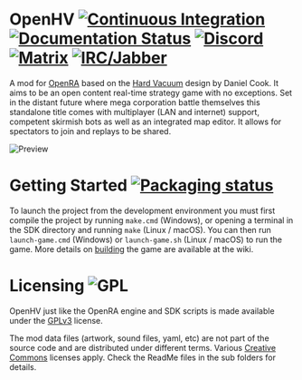 # OpenHV [![Continuous Integration](https://img.shields.io/github/actions/workflow/status/OpenHV/OpenHV/ci.yml)](https://github.com/OpenHV/OpenHV/actions/workflows/ci.yml) [![Documentation Status](https://readthedocs.org/projects/openhv/badge/?version=latest)](https://openhv.readthedocs.io/en/latest/?badge=latest) [![Discord](https://discordapp.com/api/guilds/840983316395720715/widget.png)](https://discord.gg/X3VUtPtBTu) [![Matrix](https://matrix.to/img/matrix-badge.svg)](https://matrix.to/#/+openhv:matrix.org) [![IRC/Jabber](https://img.shields.io/badge/IRC/Jabber-on%20FreeGameDev-blue.svg)](https://freegamedev.net/irc/#openhv)

A mod for [OpenRA](https://www.openra.net) based on the [Hard Vacuum](https://lostgarden.home.blog/2005/03/27/game-post-mortem-hard-vacuum/) design by Daniel Cook. It aims to be an open content real-time strategy game with no exceptions. Set in the distant future where mega corporation battle themselves this standalone title comes with multiplayer (LAN and internet) support, competent skirmish bots as well as an integrated map editor. It allows for spectators to join and replays to be shared.

![Preview](https://upload.wikimedia.org/wikipedia/commons/7/75/OpenHV_Anti_Freeze.png)

# Getting Started [![Packaging status](https://repology.org/badge/tiny-repos/openhv.svg)](https://repology.org/project/openra/versions)

To launch the project from the development environment you must first compile the project by running `make.cmd` (Windows), or opening a terminal in the SDK directory and running `make` (Linux / macOS). You can then run `launch-game.cmd` (Windows) or `launch-game.sh` (Linux / macOS) to run the game. More details on [building](https://github.com/OpenHV/OpenHV/wiki/Build) the game are available at the wiki.

# Licensing ![GPL](https://img.shields.io/github/license/OpenHV/OpenHV)

OpenHV just like the OpenRA engine and SDK scripts is made available under the [GPLv3](https://github.com/OpenHV/OpenHV/blob/main/COPYING) license.

The mod data files (artwork, sound files, yaml, etc) are not part of the source code and are distributed under different terms. Various [Creative Commons](https://creativecommons.org/) licenses apply. Check the ReadMe files in the sub folders for details.
